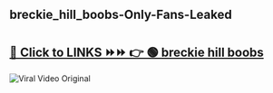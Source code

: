 
 ## breckie_hill_boobs-Only-Fans-Leaked

# <h2><a href="https://clipsfans.com/breckie_hill_boobs&ref=git">🔗 Click to LINKS ⏩⏩ 👉 🟢 breckie hill boobs </a></h2>

<a href="https://clipsfans.com/breckie_hill_boobs&ref=git" rel="nofollow" data-target="animated-image.originalLink"><img src="https://i.ibb.co.com/xMMVF88/686577567.gif" alt="Viral Video Original" style="max-width: 100%; display: inline-block;" data-target="animated-image.originalImage"></a>
